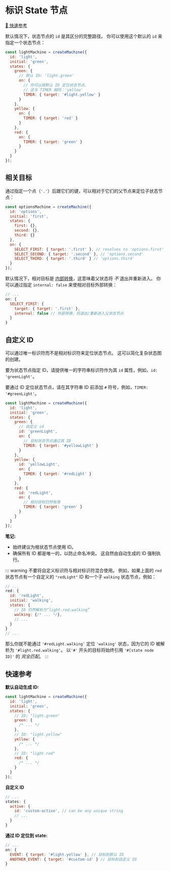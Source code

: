 # 标识 State 节点

[:rocket: 快速参考](#快速参考)

默认情况下，状态节点的 `id` 是其区分的完整路径。 你可以使用这个默认的 `id` 来指定一个状态节点：

```js
const lightMachine = createMachine({
  id: 'light',
  initial: 'green',
  states: {
    green: {
      // 默认 ID: 'light.green'
      on: {
        // 你可以按默认 ID 定位状态节点。
        // 这与 TIMER 相同：'yellow'
        TIMER: { target: '#light.yellow' }
      }
    },
    yellow: {
      on: {
        TIMER: { target: 'red' }
      }
    },
    red: {
      on: {
        TIMER: { target: 'green' }
      }
    }
  }
});
```

## 相关目标

通过指定一个点（`'.'`）后跟它们的键，可以相对于它们的父节点来定位子状态节点：

```js {10-12}
const optionsMachine = createMachine({
  id: 'options',
  initial: 'first',
  states: {
    first: {},
    second: {},
    third: {}
  },
  on: {
    SELECT_FIRST: { target: '.first' }, // resolves to 'options.first'
    SELECT_SECOND: { target: '.second' }, // 'options.second'
    SELECT_THIRD: { target: '.third' } // 'options.third'
  }
});
```

默认情况下，相对目标是 [内部转换](./transitions.md#internal-transitions)，这意味着父状态将 _不_ 退出并重新进入。 你可以通过指定 `internal: false` 来使相对目标外部转换：

```js {4}
// ...
on: {
  SELECT_FIRST: {
    target: { target: '.first' },
    internal: false // 外部转换，将退出/重新进入父状态节点
  }
}
```

## 自定义 ID

可以通过唯一标识符而不是相对标识符来定位状态节点。 这可以简化复杂状态图的创建。

要为状态节点指定 ID，请提供唯一的字符串标识符作为其 `id` 属性，例如，`id: 'greenLight'`。

要通过 ID 定位状态节点，请在其字符串 ID 前添加 `#` 符号，例如，`TIMER: '#greenLight'`。

```js
const lightMachine = createMachine({
  id: 'light',
  initial: 'green',
  states: {
    green: {
      // 自定义 id
      id: 'greenLight',
      on: {
        // 目标状态节点通过其 ID
        TIMER: { target: '#yellowLight' }
      }
    },
    yellow: {
      id: 'yellowLight',
      on: {
        TIMER: { target: '#redLight' }
      }
    },
    red: {
      id: 'redLight',
      on: {
        // 相对目标仍然有效
        TIMER: { target: 'green' }
      }
    }
  }
});
```

**笔记:**

- 始终建议为根状态节点使用 ID。
- 确保所有 ID 都是唯一的，以防止命名冲突。 这自然由自动生成的 ID 强制执行。

::: warning
不要将自定义标识符与相对标识符混合使用。 例如，如果上面的 `red` 状态节点有一个自定义的 `"redLight"` ID 和一个子 `walking` 状态节点，例如：

```js
// ...
red: {
  id: 'redLight',
  initial: 'walking',
  states: {
    // ID 仍然解析为“light.red.walking”
    walking: {/* ... */},
    // ...
  }
}
// ...
```

那么你就不能通过 `'#redLight.walking'` 定位 `'walking'` 状态，因为它的 ID 被解析为 `'#light.red.walking'`。 以`'#'` 开头的目标将始终引用 `'#[state node ID]'` 的 _完全匹配_。
:::

## 快速参考

**默认自动生成 ID:**

```js
const lightMachine = createMachine({
  id: 'light',
  initial: 'green',
  states: {
    // ID: "light.green"
    green: {
      /* ... */
    },
    // ID: "light.yellow"
    yellow: {
      /* ... */
    },
    // ID: "light.red"
    red: {
      /* ... */
    }
  }
});
```

**自定义 ID**

```js
// ...
states: {
  active: {
    id: 'custom-active', // can be any unique string
    // ...
  }
}
```

**通过 ID 定位到 state:**

```js
// ...
on: {
  EVENT: { target: '#light.yellow' }, // 目标到默认 ID
  ANOTHER_EVENT: { target: '#custom-id' } // 目标到自定义 ID
}
```
